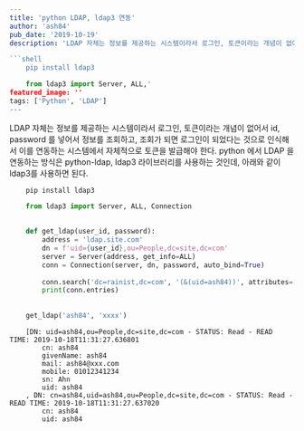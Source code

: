 ```yaml
---
title: 'python LDAP, ldap3 연동'
author: 'ash84'
pub_date: '2019-10-19'
description: 'LDAP 자체는 정보를 제공하는 시스템이라서 로그인, 토큰이라는 개념이 없어서 id, password 를 넣어서 정보를 조회하고, 조회가 되면 로그인이 되었다는 것으로 인식해서 이를 연동하는 시스템에서 자체적으로 토큰을 발급해야 한다. python 에서 LDAP 을 연동하는 방식은 python-ldap, ldap3 라이브러리를 사용하는 것인데, 아래와 같이 ldap3를 사용하면 된다. 

```shell
    pip install ldap3
```

```python
    from ldap3 import Server, ALL,'
featured_image: ''
tags: ['Python', 'LDAP']
---
```


LDAP 자체는 정보를 제공하는 시스템이라서 로그인, 토큰이라는 개념이 없어서 id, password 를 넣어서 정보를 조회하고, 조회가 되면 로그인이 되었다는 것으로 인식해서 이를 연동하는 시스템에서 자체적으로 토큰을 발급해야 한다. python 에서 LDAP 을 연동하는 방식은 python-ldap, ldap3 라이브러리를 사용하는 것인데, 아래와 같이 ldap3를 사용하면 된다. 

```shell
    pip install ldap3
```

```python
    from ldap3 import Server, ALL, Connection
    
    
    def get_ldap(user_id, password):
        address = 'ldap.site.com'
        dn = f'uid={user_id},ou=People,dc=site,dc=com'
        server = Server(address, get_info=ALL)
        conn = Connection(server, dn, password, auto_bind=True)
    
        conn.search('dc=rainist,dc=com', '(&(uid=ash84))', attributes=['sn', 'cn', 'givenName', 'mail', 'mobile', 'uid'])
        print(conn.entries)
    
    
    get_ldap('ash84', 'xxxx')
```

```shell
    [DN: uid=ash84,ou=People,dc=site,dc=com - STATUS: Read - READ TIME: 2019-10-18T11:31:27.636801
        cn: ash84
        givenName: ash84
        mail: ash84@xxx.com
        mobile: 01012341234
        sn: Ahn
        uid: ash84
    , DN: cn=ash84,uid=ash84,ou=People,dc=site,dc=com - STATUS: Read - READ TIME: 2019-10-18T11:31:27.637020
        cn: ash84
        uid: ash84
```
